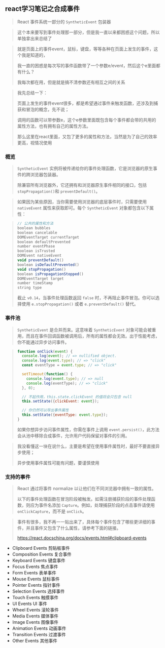 ## react学习笔记之合成事件

> React 事件系统一部分的 `SyntheticEvent` 包装器

> 这个本来要写到事件处理那一部分，但是我一直以来都困惑这个问题，所以单独拿出来总结了

> 就是页面上的事件event，鼠标，键盘，等等各种在页面上发生的事件，这个我是知道的，
>
> 我一直的困惑是每次写的事件函数带了一个参数e/event，然后这个e里面都有什么？
>
> 我每次都在用，但是就是搞不清参数还有相互之间的关系

> 我先总结一下：
>
> 页面上发生的事件event很多，都是希望通过事件来触发函数，还涉及到捕获和冒泡的概念，先不说；
>
> 调用的函数可以带参数e，这个e参数里面既包含每个事件都会带的共用的属性方法，也有拥有自己的属性方法。
>
> 那么这里在react里面，又包了更多的属性和方法，当然是为了自己的效率更高，视情况使用

### 概览

> `SyntheticEvent` 实例将被传递给你的事件处理函数，它是浏览器的原生事件的跨浏览器包装器。
>
> 除兼容所有浏览器外，它还拥有和浏览器原生事件相同的接口，包括 `stopPropagation()`和 `preventDefault()`。

> 如果因为某些原因，当你需要使用浏览器的底层事件时，只需要使用 `nativeEvent` 属性来获取即可。每个 `SyntheticEvent` 对象都包含以下属性：

> ```js
> // 公共的属性和方法
> boolean bubbles
> boolean cancelable
> DOMEventTarget currentTarget
> boolean defaultPrevented
> number eventPhase
> boolean isTrusted
> DOMEvent nativeEvent
> void preventDefault()
> boolean isDefaultPrevented()
> void stopPropagation()
> boolean isPropagationStopped()
> DOMEventTarget target
> number timeStamp
> string type
> ```
>
> 截止 `v0.14`，当事件处理函数返回 `false` 时，不再阻止事件冒泡。你可以选择使用 `e.stopPropagation()` 或者 `e.preventDefault()` 替代。

### 事件池

> `SyntheticEvent` 是合并而来。这意味着 `SyntheticEvent` 对象可能会被重用，而且在事件回调函数被调用后，所有的属性都会无效。出于性能考虑，你不能通过异步访问事件。

> ```js
> function onClick(event) {
>   console.log(event); // => nullified object.
>   console.log(event.type); // => "click"
>   const eventType = event.type; // => "click"
> 
>   setTimeout(function() {
>     console.log(event.type); // => null
>     console.log(eventType); // => "click"
>   }, 0);
> 
>   // 不起作用，this.state.clickEvent 的值将会只包含 null
>   this.setState({clickEvent: event});
> 
>   // 你仍然可以导出事件属性
>   this.setState({eventType: event.type});
> }
> ```
>
> 如果你想异步访问事件属性，你需在事件上调用 `event.persist()`，此方法会从池中移除合成事件，允许用户代码保留对事件的引用。

> 我没看懂这一块在说什么，主要是希望在使用事件属性时，最好不要直接异步使用；
>
> 异步使用事件属性可能有问题，要谨慎使用

### 支持的事件

> React 通过将事件 normalize 以让他们在不同浏览器中拥有一致的属性。
>
> 以下的事件处理函数在冒泡阶段被触发。如需注册捕获阶段的事件处理函数，则应为事件名添加 `Capture`。例如，处理捕获阶段的点击事件请使用 `onClickCapture`，而不是 `onClick`。

> 事件有很多，我不再一一贴出来了，具体每个事件包含了哪些更详细的事件，并且事件又包含了什么属性，请参考下面的链接。
>
> https://react.docschina.org/docs/events.html#clipboard-events

- Clipboard Events 剪贴板事件
- Composition Events 复合事件
- Keyboard Events 键盘事件
- Focus Events 焦点事件
- Form Events 表单事件
- Mouse Events 鼠标事件
- Pointer Events 指针事件
- Selection Events 选择事件
- Touch Events 触摸事件
- UI Events UI 事件
- Wheel Events 滚轮事件
- Media Events 媒体事件
- Image Events 图像事件
- Animation Events 动画事件
- Transition Events 过渡事件
- Other Events 其他事件